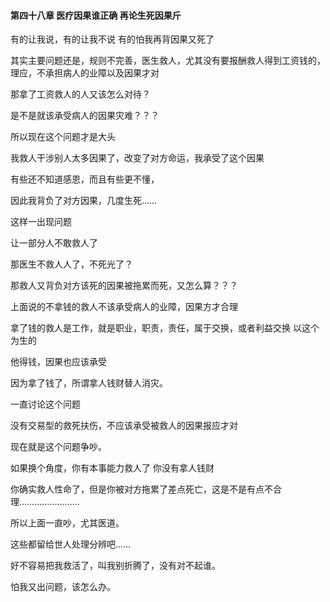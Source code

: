 #### 第四十八章 医疗因果谁正确 再论生死因果斤


有的让我说，有的让我不说
有的怕我再背因果又死了

其实主要问题还是，规则不完善，医生救人，尤其没有要报酬救人得到工资钱的，理应，不承担病人的业障以及因果才对

那拿了工资救人的人又该怎么对待？

是不是就该承受病人的因果灾难？？？


所以现在这个问题才是大头

我救人干涉别人太多因果了，改变了对方命运，我承受了这个因果

有些还不知道感恩，而且有些更不懂，

因此我背负了对方因果，几度生死……

这样一出现问题

让一部分人不敢救人了

那医生不救人人了，不死光了？

那救人又背负对方该死的因果被拖累而死，又怎么算？？？


上面说的不拿钱的救人不该承受病人的业障，因果方才合理

拿了钱的救人是工作，就是职业，职责，责任，属于交换，或者利益交换
以这个为生的

他得钱，因果也应该承受

因为拿了钱了，所谓拿人钱财替人消灾。

一直讨论这个问题

没有交易型的救死扶伤，不应该承受被救人的因果报应才对

现在就是这个问题争吵。

如果换个角度，你有本事能力救人了
你没有拿人钱财

你确实救人性命了，但是你被对方拖累了差点死亡，这是不是有点不合理……………………


所以上面一直吵，尤其医道。

这些都留给世人处理分辨吧……

好不容易把我救活了，叫我别折腾了，没有对不起谁。

怕我又出问题，该怎么办。


